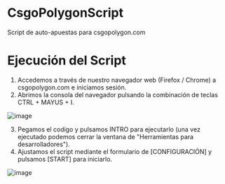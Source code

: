 # CsgoPolygonScript
Script de auto-apuestas para csgopolygon.com

# Ejecución del Script

1. Accedemos a través de nuestro navegador web (Firefox / Chrome) a csgopolygon.com e iniciamos sesión.
2. Abrimos la consola del navegador pulsando la combinación de teclas CTRL + MAYUS + I.

![image](https://i.gyazo.com/264c575d00afee93d377bf62570abb49.png)

3. Pegamos el codigo y pulsamos INTRO para ejecutarlo (una vez ejecutado podemos cerrar la ventana de "Herramientas para desarrolladores").
4. Ajustamos el script mediante el formulario de [CONFIGURACIÓN] y pulsamos [START] para iniciarlo.

![image](https://i.gyazo.com/72a6474de611f9811419235359e8618b.png)



